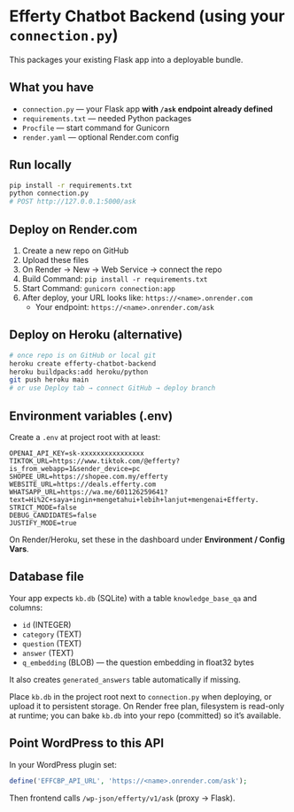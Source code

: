 # Efferty Chatbot Backend (using your `connection.py`)

This packages your existing Flask app into a deployable bundle.

## What you have
- `connection.py` — your Flask app **with `/ask` endpoint already defined**
- `requirements.txt` — needed Python packages
- `Procfile` — start command for Gunicorn
- `render.yaml` — optional Render.com config

## Run locally
```bash
pip install -r requirements.txt
python connection.py
# POST http://127.0.0.1:5000/ask
```

## Deploy on Render.com
1. Create a new repo on GitHub
2. Upload these files
3. On Render → New → Web Service → connect the repo
4. Build Command: `pip install -r requirements.txt`
5. Start Command: `gunicorn connection:app`
6. After deploy, your URL looks like: `https://<name>.onrender.com`
   - Your endpoint: `https://<name>.onrender.com/ask`

## Deploy on Heroku (alternative)
```bash
# once repo is on GitHub or local git
heroku create efferty-chatbot-backend
heroku buildpacks:add heroku/python
git push heroku main
# or use Deploy tab → connect GitHub → deploy branch
```

## Environment variables (.env)
Create a `.env` at project root with at least:
```
OPENAI_API_KEY=sk-xxxxxxxxxxxxxxxx
TIKTOK_URL=https://www.tiktok.com/@efferty?is_from_webapp=1&sender_device=pc
SHOPEE_URL=https://shopee.com.my/efferty
WEBSITE_URL=https://deals.efferty.com
WHATSAPP_URL=https://wa.me/601126259641?text=Hi%2C+saya+ingin+mengetahui+lebih+lanjut+mengenai+Efferty.
STRICT_MODE=false
DEBUG_CANDIDATES=false
JUSTIFY_MODE=true
```
On Render/Heroku, set these in the dashboard under **Environment / Config Vars**.

## Database file
Your app expects `kb.db` (SQLite) with a table `knowledge_base_qa` and columns:
- `id` (INTEGER)
- `category` (TEXT)
- `question` (TEXT)
- `answer` (TEXT)
- `q_embedding` (BLOB) — the question embedding in float32 bytes

It also creates `generated_answers` table automatically if missing.

Place `kb.db` in the project root next to `connection.py` when deploying, or upload it to persistent storage. On Render free plan, filesystem is read-only at runtime; you can bake `kb.db` into your repo (committed) so it’s available.

## Point WordPress to this API
In your WordPress plugin set:
```php
define('EFFCBP_API_URL', 'https://<name>.onrender.com/ask');
```
Then frontend calls `/wp-json/efferty/v1/ask` (proxy → Flask).
